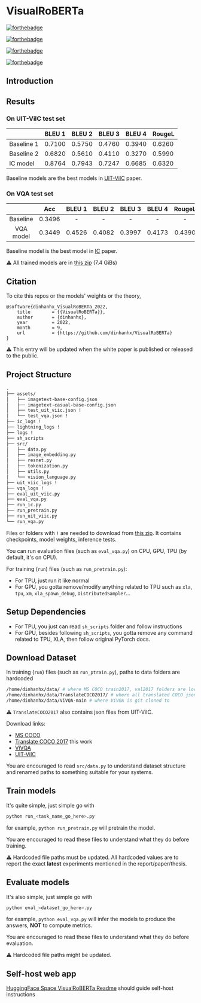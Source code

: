# VisualRoBERTa

[![forthebadge](https://forthebadge.com/images/badges/works-on-my-machine.svg)](https://forthebadge.com)

[![forthebadge](https://forthebadge.com/images/badges/made-with-python.svg)](https://forthebadge.com)

[![forthebadge](https://forthebadge.com/images/badges/powered-by-black-magic.svg)](https://forthebadge.com)

[![forthebadge](https://img.shields.io/badge/Available%20on-HuggingFace-yellow)](https://huggingface.co/spaces/dinhanhx/VisualRoBERTa)

## Introduction

## Results

### On UIT-ViIC test set

|            | BLEU 1 | BLEU 2 | BLEU 3 | BLEU 4 | RougeL |
|------------|--------|--------|--------|--------|--------|
| Baseline 1 | 0.7100 | 0.5750 | 0.4760 | 0.3940 | 0.6260 |
| Baseline 2 | 0.6820 | 0.5610 | 0.4110 | 0.3270 | 0.5990 |
| IC model   | 0.8764 | 0.7943 | 0.7247 | 0.6685 | 0.6320 |

Baseline models are the best models in [UIT-ViIC](https://link.springer.com/chapter/10.1007/978-3-030-63007-2_57) paper.

### On VQA test set

|           |   Acc  | BLEU 1 | BLEU 2 | BLEU 3 | BLEU 4 | RougeL |
|:---------:|:------:|:------:|:------:|:------:|:------:|:------:|
|  Baseline | 0.3496 |    -   |    -   |    -   |    -   |    -   |
| VQA model | 0.3449 | 0.4526 | 0.4082 | 0.3997 | 0.4173 | 0.4390 |

Baseline model is the best model in [IC](https://aclanthology.org/2021.paclic-1.72/) paper.

⚠ All trained models are in [this zip](https://storage.googleapis.com/dax_storage/VisualRoBERTa/release_logs.zip) (7.4 GiBs)

## Citation

To cite this repos or the models' weights or the theory,
```
@software{dinhanhx_VisualRoBERTa_2022,
	title        = {{VisualRoBERTa}},
	author       = {dinhanhx},
	year         = 2022,
	month        = 9,
	url          = {https://github.com/dinhanhx/VisualRoBERTa}
}
```

⚠ This entry will be updated when the white paper is published or released to the public.

## Project Structure

```bash
.
├── assets/
│   ├── imagetext-base-config.json
│   ├── imagetext-casual-base-config.json
│   ├── test_uit_viic.json !
│   └── test_vqa.json !
├── ic_logs !
├── lightning_logs !
├── logs !
├── sh_scripts
├── src/
│   ├── data.py
│   ├── image_embedding.py
│   ├── resnet.py
│   ├── tokenization.py
│   ├── utils.py
│   └── vision_language.py
├── uit_viic_logs !
├── vqa_logs !
├── eval_uit_viic.py
├── eval_vqa.py
├── run_ic.py
├── run_pretrain.py
├── run_uit_viic.py
└── run_vqa.py
```

Files or folders with `!` are needed to download from [this zip](https://storage.googleapis.com/dax_storage/VisualRoBERTa/release_logs.zip). It contains checkpoints, model weights, inference tests.

You can run evaluation files (such as `eval_vqa.py`) on CPU, GPU, TPU (by default, it's on CPU).

For training (`run`) files (such as `run_pretrain.py`):
- For TPU, just run it like normal
- For GPU, you gotta remove/modify anything related to TPU such as `xla`, `tpu`, `xm`, `xla_spawn_debug`, `DistributedSampler`...

## Setup Dependencies

- For TPU, you just can read `sh_scripts` folder and follow instructions
- For GPU, besides following `sh_scripts`, you gotta remove any command related to TPU, XLA, then follow original PyTorch docs.

## Download Dataset

In training (`run`) files (such as `run_ptrain.py`), paths to data folders are hardcoded
```bash
/home/dinhanhx/data/ # where MS COCO train2017, val2017 folders are located
/home/dinhanhx/data/TranslateCOCO2017/ # where all translated COCO json files are located
/home/dinhanhx/data/ViVQA-main # where ViVQA is git cloned to
```

⚠ `TranslateCOCO2017` also contains json files from UIT-ViIC.

Download links:
- [MS COCO](https://cocodataset.org/#download)
- [Translate COCO 2017](https://storage.googleapis.com/dax_storage/VisualRoBERTa/TranslateCOCO2017.zip) this work
- [ViVQA](https://github.com/kh4nh12/ViVQA)
- [UIT-ViIC](https://sites.google.com/uit.edu.vn/uit-nlp/datasets-projects#h.p_Uj6Wqs5dCpc4)

You are encouraged to read `src/data.py` to understand dataset structure and renamed paths to something suitable for your systems.

## Train models

It's quite simple, just simple go with 
```bash
python run_<task_name_go_here>.py
```

for example, `python run_pretrain.py` will pretrain the model.

You are encouraged to read these files to understand what they do before training.

⚠ Hardcoded file paths must be updated. All hardcoded values are to report the exact **latest** experiments mentioned in the report/paper/thesis.

## Evaluate models

It's also simple, just simple go with
```bash
python eval_<dataset_go_here>.py
```

for example, `python eval_vqa.py` will infer the models to produce the answers, **NOT** to compute metrics.

You are encouraged to read these files to understand what they do before evaluation.

⚠ Hardcoded file paths might be updated.

## Self-host web app

[HuggingFace Space VisualRoBERTa Readme](https://huggingface.co/spaces/dinhanhx/VisualRoBERTa/blob/main/README.md) should guide self-host instructions
